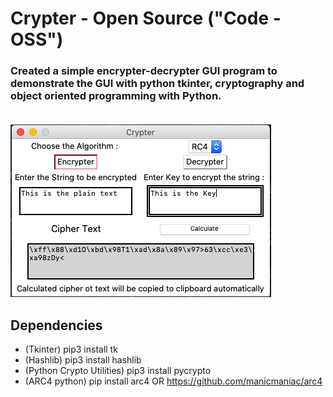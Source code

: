 # Crypter - Open Source ("Code - OSS")
### Created a simple encrypter-decrypter GUI program to demonstrate the GUI with python tkinter, cryptography and object oriented programming with Python.<br><br>
<img src="https://github.com/VrushankPatel/Crypter/blob/master/GUI/Crypter.png"/><br>

## Dependencies <br>
* (Tkinter) pip3 install tk 
* (Hashlib) pip3 install hashlib
* (Python Crypto Utilities) pip3 install pycrypto
* (ARC4 python) pip install arc4 OR https://github.com/manicmaniac/arc4 

